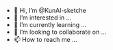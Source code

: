 - 👋 Hi, I’m @KunAl-sketche
- 👀 I’m interested in ...
- 🌱 I’m currently learning ...
- 💞️ I’m looking to collaborate on ...
- 📫 How to reach me ...

<!---
KunAl-sketche/KunAl-sketche is a ✨ special ✨ repository because its `README.md` (this file) appears on your GitHub profile.
You can click the Preview link to take a look at your changes.
--->
